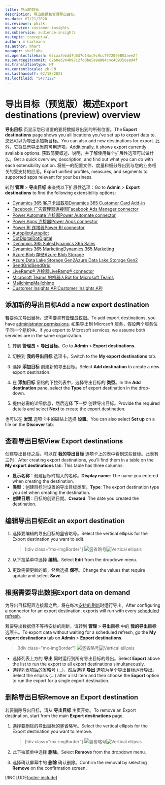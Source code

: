```yaml
---
title: 导出的目标
description: 导出数据和管理导出目标。
ms.date: 07/21/2020
ms.reviewer: philk
ms.service: customer-insights
ms.subservice: audience-insights
ms.topic: conceptual
author: m-hartmann
ms.author: mhart
manager: shellyha
ms.openlocfilehash: 63caa2ebdd7d637d14ac9c9cc7972095803aee2f
ms.sourcegitcommit: 0260ed244b97c2fd0be5e9a084c4c489358e8d4f
ms.translationtype: HT
ms.contentlocale: zh-CN
ms.lasthandoff: 02/18/2021
ms.locfileid: "5477122"
---
```

# <a name="export-destinations-preview-overview"></a><span data-ttu-id="7d19e-103">导出目标（预览版）概述</span><span class="sxs-lookup"><span data-stu-id="7d19e-103">Export destinations (preview) overview</span></span>

<span data-ttu-id="7d19e-104">**导出目标** 页显示您已设置的要将数据导出到的所有位置。</span><span class="sxs-lookup"><span data-stu-id="7d19e-104">The **Export destinations** page shows you all locations you've set up to export data to.</span></span> <span data-ttu-id="7d19e-105">您还可以为导出添加新目标。</span><span class="sxs-lookup"><span data-stu-id="7d19e-105">You can also add new destinations for export.</span></span> <span data-ttu-id="7d19e-106">此外，它将显示导出当前可用选项。</span><span class="sxs-lookup"><span data-stu-id="7d19e-106">Additionally, it shows export currently available options.</span></span> <span data-ttu-id="7d19e-107">获取简要概述、说明，并了解使用每个扩展性选项可以做什么。</span><span class="sxs-lookup"><span data-stu-id="7d19e-107">Get a quick overview, description, and find out what you can do with each extensibility option.</span></span> <span data-ttu-id="7d19e-108">将统一的配置文件、度量和细分导出到与您的业务相关的受支持的应用。</span><span class="sxs-lookup"><span data-stu-id="7d19e-108">Export unified profiles, measures, and segments to supported apps relevant for your business.</span></span>

<span data-ttu-id="7d19e-109">转到 **管理** > **导出目标** 来查找以下扩展性选项：</span><span class="sxs-lookup"><span data-stu-id="7d19e-109">Go to **Admin** > **Export destinations** to find the following extensibility options:</span></span>

- [<span data-ttu-id="7d19e-110">Dynamics 365 客户卡加载项</span><span class="sxs-lookup"><span data-stu-id="7d19e-110">Dynamics 365 Customer Card Add-in</span></span>](customer-card-add-in.md)
- [<span data-ttu-id="7d19e-111">Facebook 广告管理器连接器</span><span class="sxs-lookup"><span data-stu-id="7d19e-111">Facebook Ads Manager connector</span></span>](export-facebook.md)
- [<span data-ttu-id="7d19e-112">Power Automate 连接器</span><span class="sxs-lookup"><span data-stu-id="7d19e-112">Power Automate connector</span></span>](export-power-automate.md)
- [<span data-ttu-id="7d19e-113">Power Apps 连接器</span><span class="sxs-lookup"><span data-stu-id="7d19e-113">Power Apps connector</span></span>](export-power-apps.md)
- [<span data-ttu-id="7d19e-114">Power BI 连接器</span><span class="sxs-lookup"><span data-stu-id="7d19e-114">Power BI connector</span></span>](export-power-bi.md)
- [<span data-ttu-id="7d19e-115">Autopilot</span><span class="sxs-lookup"><span data-stu-id="7d19e-115">Autopilot</span></span>](export-autopilot.md)
- [<span data-ttu-id="7d19e-116">DotDigital</span><span class="sxs-lookup"><span data-stu-id="7d19e-116">DotDigital</span></span>](export-dotdigital.md)
- [<span data-ttu-id="7d19e-117">Dynamics 365 Sales</span><span class="sxs-lookup"><span data-stu-id="7d19e-117">Dynamics 365 Sales</span></span>](export-dynamics365-sales.md)
- [<span data-ttu-id="7d19e-118">Dynamics 365 Marketing</span><span class="sxs-lookup"><span data-stu-id="7d19e-118">Dynamics 365 Marketing</span></span>](export-dynamics365-marketing.md)
- [<span data-ttu-id="7d19e-119">Azure Blob 存储</span><span class="sxs-lookup"><span data-stu-id="7d19e-119">Azure Blob Storage</span></span>](export-azure-blob-storage.md)
- [<span data-ttu-id="7d19e-120">Azure Data Lake Storage Gen2</span><span class="sxs-lookup"><span data-stu-id="7d19e-120">Azure Data Lake Storage Gen2</span></span>](export-azure-data-lake-storage-gen2.md)
- [<span data-ttu-id="7d19e-121">SendGrid</span><span class="sxs-lookup"><span data-stu-id="7d19e-121">SendGrid</span></span>](export-sendgrid.md)
- [<span data-ttu-id="7d19e-122">LiveRamp&reg; 连接器</span><span class="sxs-lookup"><span data-stu-id="7d19e-122">LiveRamp&reg; connector</span></span>](export-liveramp.md)
- [<span data-ttu-id="7d19e-123">Microsoft Teams 的机器人</span><span class="sxs-lookup"><span data-stu-id="7d19e-123">Bot for Microsoft Teams</span></span>](export-teams-bot.md)
- [<span data-ttu-id="7d19e-124">Mailchimp</span><span class="sxs-lookup"><span data-stu-id="7d19e-124">Mailchimp</span></span>](export-mailchimp.md)
- [<span data-ttu-id="7d19e-125">Customer Insights API</span><span class="sxs-lookup"><span data-stu-id="7d19e-125">Customer Insights API</span></span>](apis.md)

## <a name="add-a-new-export-destination"></a><span data-ttu-id="7d19e-126">添加新的导出目标</span><span class="sxs-lookup"><span data-stu-id="7d19e-126">Add a new export destination</span></span>

<span data-ttu-id="7d19e-127">若要添加导出目标，您需要具有[管理员权限](permissions.md)。</span><span class="sxs-lookup"><span data-stu-id="7d19e-127">To add export destinations, you have [administrator permissions](permissions.md).</span></span> <span data-ttu-id="7d19e-128">如果导出到 Microsoft 服务，假设两个服务位于同一个组织中。</span><span class="sxs-lookup"><span data-stu-id="7d19e-128">If you export to Microsoft services, we assume both services are in the same organization.</span></span>

1. <span data-ttu-id="7d19e-129">转到 **管理员** > **导出目标**。</span><span class="sxs-lookup"><span data-stu-id="7d19e-129">Go to **Admin** > **Export destinations**.</span></span>

1. <span data-ttu-id="7d19e-130">切换到 **我的导出目标** 选项卡。</span><span class="sxs-lookup"><span data-stu-id="7d19e-130">Switch to the **My export destinations** tab.</span></span>

1. <span data-ttu-id="7d19e-131">选择 **添加目标** 创建新的导出目标。</span><span class="sxs-lookup"><span data-stu-id="7d19e-131">Select **Add destination** to create a new export destination.</span></span>

1. <span data-ttu-id="7d19e-132">在 **添加目标** 窗格的下拉列表中，选择导出目标的 **类型**。</span><span class="sxs-lookup"><span data-stu-id="7d19e-132">In the **Add destination** pane, select the **Type** of export destination in the drop-down.</span></span>

1. <span data-ttu-id="7d19e-133">提供必需的详细信息，然后选择 **下一步** 创建导出目标。</span><span class="sxs-lookup"><span data-stu-id="7d19e-133">Provide the required details and select **Next** to create the export destination.</span></span>

<span data-ttu-id="7d19e-134">也可以在 **发现** 选项卡中的磁贴上选择 **设置**。</span><span class="sxs-lookup"><span data-stu-id="7d19e-134">You can also select **Set up** on a tile on the **Discover** tab.</span></span>

## <a name="view-export-destinations"></a><span data-ttu-id="7d19e-135">查看导出目标</span><span class="sxs-lookup"><span data-stu-id="7d19e-135">View Export destinations</span></span>

<span data-ttu-id="7d19e-136">创建导出目标之后，可以在 **我的导出目标** 选项卡上的表中看到这些目标。此表有三列：</span><span class="sxs-lookup"><span data-stu-id="7d19e-136">After creating export destinations, you'll find them in a table on the **My export destinations** tab. This table has three columns:</span></span>

- <span data-ttu-id="7d19e-137">**显示名称**：创建目标时输入的名称。</span><span class="sxs-lookup"><span data-stu-id="7d19e-137">**Display name**: The name you entered when creating the destination.</span></span>
- <span data-ttu-id="7d19e-138">**类型**：创建目标时设置的导出目标类型。</span><span class="sxs-lookup"><span data-stu-id="7d19e-138">**Type**: The export destination type you set when creating the destination.</span></span>
- <span data-ttu-id="7d19e-139">**创建日期**：目标的创建日期。</span><span class="sxs-lookup"><span data-stu-id="7d19e-139">**Created**: The date you created the destination.</span></span>

## <a name="edit-an-export-destination"></a><span data-ttu-id="7d19e-140">编辑导出目标</span><span class="sxs-lookup"><span data-stu-id="7d19e-140">Edit an export destination</span></span>

1. <span data-ttu-id="7d19e-141">选择要编辑的导出目标的竖省略号。</span><span class="sxs-lookup"><span data-stu-id="7d19e-141">Select the vertical ellipsis for the Export destination you want to edit.</span></span>

   > [!div class="mx-imgBorder"]
   > <span data-ttu-id="7d19e-142">![竖省略号](media/export-destinations-page-ellipsis.png "竖省略号")</span><span class="sxs-lookup"><span data-stu-id="7d19e-142">![Vertical ellipsis](media/export-destinations-page-ellipsis.png "Vertical ellipsis")</span></span>

1. <span data-ttu-id="7d19e-143">从下拉菜单中选择 **编辑**。</span><span class="sxs-lookup"><span data-stu-id="7d19e-143">Select **Edit** from the dropdown menu.</span></span>

1. <span data-ttu-id="7d19e-144">更改需要更新的值，然后选择 **保存**。</span><span class="sxs-lookup"><span data-stu-id="7d19e-144">Change the values that require update and select **Save**.</span></span>

## <a name="export-data-on-demand"></a><span data-ttu-id="7d19e-145">根据需要导出数据</span><span class="sxs-lookup"><span data-stu-id="7d19e-145">Export data on demand</span></span>

<span data-ttu-id="7d19e-146">为导出目标配置连接器之后，将在每次[安排的刷新](system.md#schedule-tab)时运行导出。</span><span class="sxs-lookup"><span data-stu-id="7d19e-146">After configuring a connector for an export destination, exports will run with every [scheduled refresh](system.md#schedule-tab).</span></span>

<span data-ttu-id="7d19e-147">若要导出数据但不等待安排的刷新，请转到 **管理** > **导出目标** 中的 **我的导出目标** 选项卡。</span><span class="sxs-lookup"><span data-stu-id="7d19e-147">To export data without waiting for a scheduled refresh, go the **My export destinations** tab on **Admin** > **Export destinations**.</span></span>

> [!div class="mx-imgBorder"]
> <span data-ttu-id="7d19e-148">![竖省略号](media/export-destinations-page-ellipsis.png "竖省略号")</span><span class="sxs-lookup"><span data-stu-id="7d19e-148">![Vertical ellipsis](media/export-destinations-page-ellipsis.png "Vertical ellipsis")</span></span>

- <span data-ttu-id="7d19e-149">选择列表上方的 **导出** 同时运行到所有导出目标的导出。</span><span class="sxs-lookup"><span data-stu-id="7d19e-149">Select **Export** above the list to run the export to all export destinations simultaneously.</span></span>
- <span data-ttu-id="7d19e-150">选择列表项后的省略号 (...)，然后选择 **导出** 选项为单个导出目标运行导出。</span><span class="sxs-lookup"><span data-stu-id="7d19e-150">Select the ellipsis (...) after a list item and then choose the **Export** option to run the export for a single export destination.</span></span>

## <a name="remove-an-export-destination"></a><span data-ttu-id="7d19e-151">删除导出目标</span><span class="sxs-lookup"><span data-stu-id="7d19e-151">Remove an Export destination</span></span>

<span data-ttu-id="7d19e-152">若要删除导出目标，请从 **导出目标** 主页开始。</span><span class="sxs-lookup"><span data-stu-id="7d19e-152">To remove an Export destination, start from the main **Export destinations** page.</span></span>

1. <span data-ttu-id="7d19e-153">选择要删除的导出目标的竖省略号。</span><span class="sxs-lookup"><span data-stu-id="7d19e-153">Select the vertical ellipsis for the Export destination you want to remove.</span></span>

   > [!div class="mx-imgBorder"]
   > <span data-ttu-id="7d19e-154">![竖省略号](media/export-destinations-page-ellipsis.png "竖省略号")</span><span class="sxs-lookup"><span data-stu-id="7d19e-154">![Vertical ellipsis](media/export-destinations-page-ellipsis.png "Vertical ellipsis")</span></span>

2. <span data-ttu-id="7d19e-155">此下拉菜单中选择 **删除**。</span><span class="sxs-lookup"><span data-stu-id="7d19e-155">Select **Remove** from the dropdown menu.</span></span>

3. <span data-ttu-id="7d19e-156">选择确认屏幕中的 **删除** 确认删除。</span><span class="sxs-lookup"><span data-stu-id="7d19e-156">Confirm the removal by selecting **Remove** on the confirmation screen.</span></span>


[!INCLUDE[footer-include](../includes/footer-banner.md)]